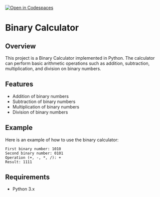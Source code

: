 [![Open in Codespaces](https://classroom.github.com/assets/launch-codespace-2972f46106e565e64193e422d61a12cf1da4916b45550586e14ef0a7c637dd04.svg)](https://classroom.github.com/open-in-codespaces?assignment_repo_id=17649985)
# Binary Calculator

## Overview

This project is a Binary Calculator implemented in Python. The calculator can perform basic arithmetic operations such as addition, subtraction, multiplication, and division on binary numbers.

## Features

- Addition of binary numbers
- Subtraction of binary numbers
- Multiplication of binary numbers
- Division of binary numbers

## Example

Here is an example of how to use the binary calculator:

```
First binary number: 1010
Second binary number: 0101
Operation (+, -, *, /): +
Result: 1111
```

## Requirements

- Python 3.x
